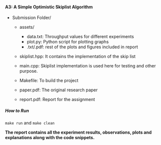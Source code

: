 #### A3: A Simple Optimistic Skiplist Algorithm

- Submission Folder/
  - assets/
    - data.txt: Throughput values for different experiments
    - plot.py: Python script for plotting graphs
    - .txt/.pdf: rest of the plots and figures included in report
  
  - skiplist.hpp: It contains the implementation of the skip list
  - main.cpp: Skiplist implementation is used here for testing and other purpose.
  - Makefile: To build the project
  - paper.pdf: The original research paper
  - report.pdf: Report for the assignment

##### How to Run

`make run` and `make clean`

**The report contains all the experiment results, observations, plots and explanations along with the code snippets.**

